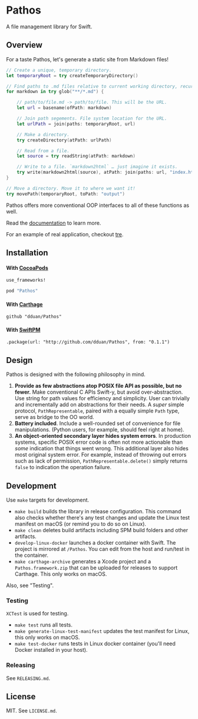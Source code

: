 # Pathos

A file management library for Swift.

## Overview

For a taste Pathos, let's generate a static site from Markdown files!

```swift
// Create a unique, temporary directory.
let temporaryRoot = try createTemporaryDirectory()

// Find paths to .md files relative to current working directory, recursively.
for markdown in try glob("**/*.md") {

    // path/to/file.md -> path/to/file. This will be the URL.
    let url = basename(ofPath: markdown)

    // Join path segements. File system location for the URL.
    let urlPath = join(paths: temporaryRoot, url)

    // Make a directory.
    try createDirectory(atPath: urlPath)

    // Read from a file.
    let source = try readString(atPath: markdown)

    // Write to a file. `markdown2html` … just imagine it exists.
    try write(markdown2html(source), atPath: join(paths: url, "index.html"))
}

// Move a directory. Move it to where we want it!
try movePath(temporaryRoot, toPath: "output")
```

Pathos offers more conventional OOP interfaces to all of these functions as
well.

Read the [documentation][] to learn more.

For an example of real application, checkout [tre][].

[tre]: https://github.com/dduan/tre
[documentation]: https://dduan.github.io/Pathos

## Installation

#### With [CocoaPods](http://cocoapods.org/)

```ruby
use_frameworks!

pod "Pathos"
```

#### With [Carthage](https://github.com/Carthage/Carthage)

```
github "dduan/Pathos"
```

#### With [SwiftPM](https://swift.org/package-manager)

```
.package(url: "http://github.com/dduan/Pathos", from: "0.1.1")
```

## Design

Pathos is designed with the following philosophy in mind.

1. **Provide as few abstractions atop POSIX file API as possible, but no
   fewer.** Make conventional C APIs Swift-y, but avoid over-abstraction. Use
   string for path values for efficiency and simplicity. User can trivially and
   incrementally add on abstractions for their needs. A _super_ simple protocol,
   `PathRepresentable`, paired with a equally simple `Path` type, serve as
   bridge to the OO world.
2. **Battery included**. Include a well-rounded set of convenience for file
   manipulations. (Python users, for example, should feel right at home).
3. **An object-oriented secondary layer hides system errors**. In production
   systems, specific POSIX error code is often not more actionable than _some_
   indication that things went wrong. This additional layer also hides most
   original system error. For example, instead of throwing out errors such as
   lack of permission, `PathRepresentable.delete()` simply returns `false` to
   indication the operation failure.

## Development

Use `make` targets for development.

- `make build` builds the library in release configuration. This command also
  checks whether there's any test changes and update the Linux test manifest
  on macOS (or remind you to do so on Linux).
- `make clean` deletes build artifacts including SPM build folders and other
  artifacts.
- `develop-linux-docker` launches a docker container with Swift. The project is
  mirrored at `/Pathos`. You can edit from the host and run/test in the
  container.
- `make carthage-archive` generates a Xcode project and a `Pathos.framework.zip`
  that can be uploaded for releases to support Carthage. This only works on
  macOS.

Also, see "Testing".

### Testing

`XCTest` is used for testing.

- `make test` runs all tests.
- `make generate-linux-test-manifest` updates the test manifest for Linux, this
  only works on macOS.
- `make test-docker` runs tests in Linux docker container (you'll need Docker
  installed in your host).

### Releasing

See `RELEASING.md`.

## License

MIT. See `LICENSE.md`.
